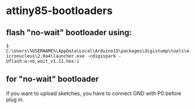 # attiny85-bootloaders


## flash "no-wait" bootloader using:

`$ C:\Users\%USERNAME%\AppData\Local\Arduino15\packages\digistump\tools\micronucleus\2.0a4\launcher.exe -cdigispark -Uflash:w:no_wait_v1.11.hex:i`

## for "no-wait" bootloader
  if you want to upload sketches, you have to connect GND with P0 before plug in.
